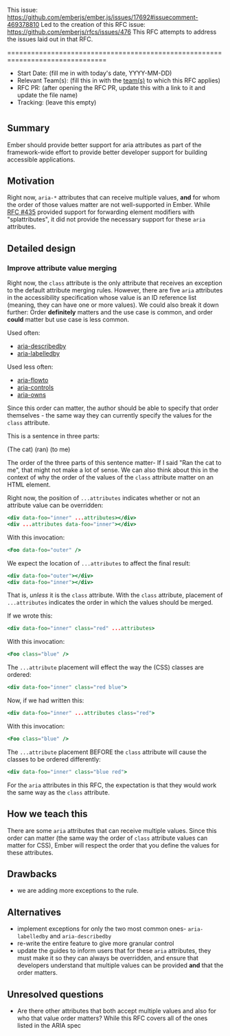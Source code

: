 This issue: https://github.com/emberjs/ember.js/issues/17692#issuecomment-469378810
Led to the creation of this RFC issue: https://github.com/emberjs/rfcs/issues/476
This RFC attempts to address the issues laid out in that RFC.

===============================================================================

- Start Date: (fill me in with today's date, YYYY-MM-DD)
- Relevant Team(s): (fill this in with the [team(s)](README.md#relevant-teams) to which this RFC applies)
- RFC PR: (after opening the RFC PR, update this with a link to it and update the file name)
- Tracking: (leave this empty)

# <RFC title>

## Summary

Ember should provide better support for aria attributes as part of the framework-wide effort to provide better developer support for building accessible applications. 

## Motivation

Right now, `aria-*` attributes that can receive multiple values, **and** for whom the order of those values matter are not well-supported in Ember. While [RFC #435](https://github.com/emberjs/rfcs/pull/435) provided support for forwarding element modifiers with "splattributes", it did not provide the necessary support for these `aria` attributes.

## Detailed design

### Improve attribute value merging 

Right now, the `class` attribute is the only attribute that receives an exception to the default attribute merging rules. However, there are five `aria` attributes in the accessibility specification whose value is an ID reference list (meaning, they can have one or more values). We could also break it down further: Order **definitely** matters and the use case is common, and order **could** matter but use case is less common. 

Used often: 
- [aria-describedby](https://www.w3.org/WAI/PF/aria/states_and_properties#aria-describedby)
- [aria-labelledby](https://www.w3.org/WAI/PF/aria/states_and_properties#aria-labelledby) 

Used less often:
- [aria-flowto](https://www.w3.org/WAI/PF/aria/states_and_properties#aria-flowto) 
- [aria-controls](https://www.w3.org/WAI/PF/aria/states_and_properties#aria-controls)
- [aria-owns](https://www.w3.org/WAI/PF/aria/states_and_properties#aria-owns) 

Since this order can matter, the author should be able to specify that order themselves - the same way they can currently specify the values for the `class` attribute.

This is a sentence in three parts:

(The cat) (ran) (to me)

The order of the three parts of this sentence matter- If I said "Ran the cat to me", that might not make a lot of sense. We can also think about this in the context of why the order of the values of the `class` attribute matter on an HTML element. 

Right now, the position of `...attributes` indicates whether or not an attribute value can be overridden:

```hbs
<div data-foo="inner" ...attributes></div>
<div ...attributes data-foo="inner"></div>
```
With this invocation:

```hbs
<Foo data-foo="outer" />
```

We expect the location of `...attributes` to affect the final result:

```hbs
<div data-foo="outer"></div>
<div data-foo="inner"></div>
```

That is, *unless* it is the `class` attribute. With the `class` attribute, placement of `...attributes` indicates the order in which the values should be merged.

If we wrote this: 

```hbs
<div data-foo="inner" class="red" ...attributes>
```

With this invocation:

```hbs
<Foo class="blue" />
```

The `...attribute` placement will effect the way the (CSS) classes are ordered: 

```hbs
<div data-foo="inner" class="red blue">
```

Now, if we had written this:
```hbs
<div data-foo="inner" ...attributes class="red">
```

With this invocation:

```hbs
<Foo class="blue" />
```

The `...attribute` placement BEFORE the `class` attribute will cause the classes to be ordered differently:

```hbs
<div data-foo="inner" class="blue red">
```

For the `aria` attributes in this RFC, the expectation is that they would work the same way as the `class` attribute. 




## How we teach this

There are some `aria` attributes that can receive multiple values. Since this order can matter (the same way the order of `class` attribute values can matter for CSS), Ember will respect the order that you define the values for these attributes. 

## Drawbacks

- we are adding more exceptions to the rule. 

## Alternatives

- implement exceptions for only the two most common ones- `aria-labelledby` and `aria-describedby`
- re-write the entire feature to give more granular control
- update the guides to inform users that for these `aria` attributes, they must make it so they can always be overridden, and ensure that developers understand that multiple values can be provided **and** that the order matters. 

## Unresolved questions

- Are there other attributes that both accept multiple values and also for who that value order matters? While this RFC covers all of the ones listed in the ARIA spec
